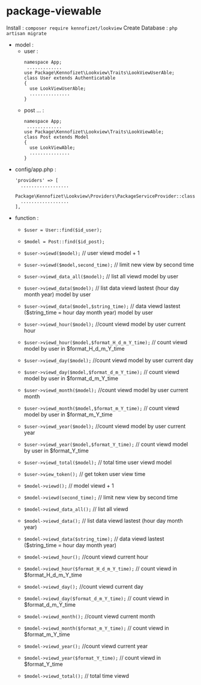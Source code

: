 # package-viewable
Install : ```composer require kennofizet/lookview```
Create Database : ```php artisan migrate```

+ model :
  - user : 
       ```
       namespace App;
        .............
       use Package\Kennofizet\Lookview\Traits\LookViewUserAble;
       class User extends Authenticatable
       {
         use LookViewUserAble;
         ...............
       }
       ```
   - post ... : 
       ```
       namespace App;
        .............
       use Package\Kennofizet\Lookview\Traits\LookViewAble;
       class Post extends Model
       {
         use LookViewAble;
         ...............
       }
       ```
+ config/app.php :
  ```
  'providers' => [
    ..................
    Package\Kennofizet\Lookview\Providers\PackageServiceProvider::class
    ..................
  ],
  ```
+ function : 
  - ```$user = User::find($id_user);```
  - ```$model = Post::find($id_post);```
  - ```$user->viewd($model);``` // user viewd model + 1
  - ```$user->viewd($model,second_time);``` // limit new view by second time
  - ```$user->viewd_data_all($model);``` // list all viewd model by user
  - ```$user->viewd_data($model);``` // list data viewd lastest (hour day month year) model by user
  - ```$user->viewd_data($model,$string_time);``` // data viewd lastest ($string_time = hour day month year) model by user 
  - ```$user->viewd_hour($model);``` //count viewd model by user current hour
  - ```$user->viewd_hour($model,$format_H_d_m_Y_time);``` // count viewd model by user in $format_H_d_m_Y_time
  - ```$user->viewd_day($model);``` //count viewd model by user current day
  - ```$user->viewd_day($model,$format_d_m_Y_time);``` // count viewd model by user in $format_d_m_Y_time
  - ```$user->viewd_month($model);``` //count viewd model by user current month
  - ```$user->viewd_month($model,$format_m_Y_time);``` // count viewd model by user in $format_m_Y_time
  - ```$user->viewd_year($model);``` //count viewd model by user current year
  - ```$user->viewd_year($model,$format_Y_time);``` // count viewd model by user in $format_Y_time
  - ```$user->viewd_total($model);``` // total time user viewd model
  - ```$user->view_token();``` // get token user view time
 
  - ```$model->viewd();``` // model viewd + 1
  - ```$model->viewd(second_time);``` // limit new view by second time
  - ```$model->viewd_data_all();``` // list all viewd
  - ```$model->viewd_data();``` // list data viewd lastest (hour day month year)
  - ```$model->viewd_data($string_time);``` // data viewd lastest ($string_time = hour day month year) 
  - ```$model->viewd_hour();``` //count viewd current hour
  - ```$model->viewd_hour($format_H_d_m_Y_time);``` // count viewd in $format_H_d_m_Y_time
  - ```$model->viewd_day();``` //count viewd current day
  - ```$model->viewd_day($format_d_m_Y_time);``` // count viewd in $format_d_m_Y_time
  - ```$model->viewd_month();``` //count viewd current month
  - ```$model->viewd_month($format_m_Y_time);``` // count viewd in $format_m_Y_time
  - ```$model->viewd_year();``` //count viewd current year
  - ```$model->viewd_year($format_Y_time);``` // count viewd in $format_Y_time
  - ```$model->viewd_total();``` // total time viewd
